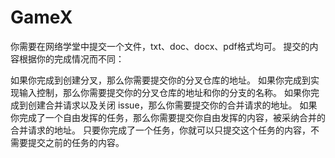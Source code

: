 # GameX
你需要在网络学堂中提交一个文件，txt、doc、docx、pdf格式均可。 提交的内容根据你的完成情况而不同：

如果你完成到创建分叉，那么你需要提交你的分叉仓库的地址。
如果你完成到实现输入控制，那么你需要提交你的分叉仓库的地址和你的分支的名称。
如果你完成到创建合并请求以及关闭 issue，那么你需要提交你的合并请求的地址。
如果你完成了一个自由发挥的任务，那么你需要提交你自由发挥的内容，被采纳合并的合并请求的地址。
只要你完成了一个任务，你就可以只提交这个任务的内容，不需要提交之前的任务的内容。

